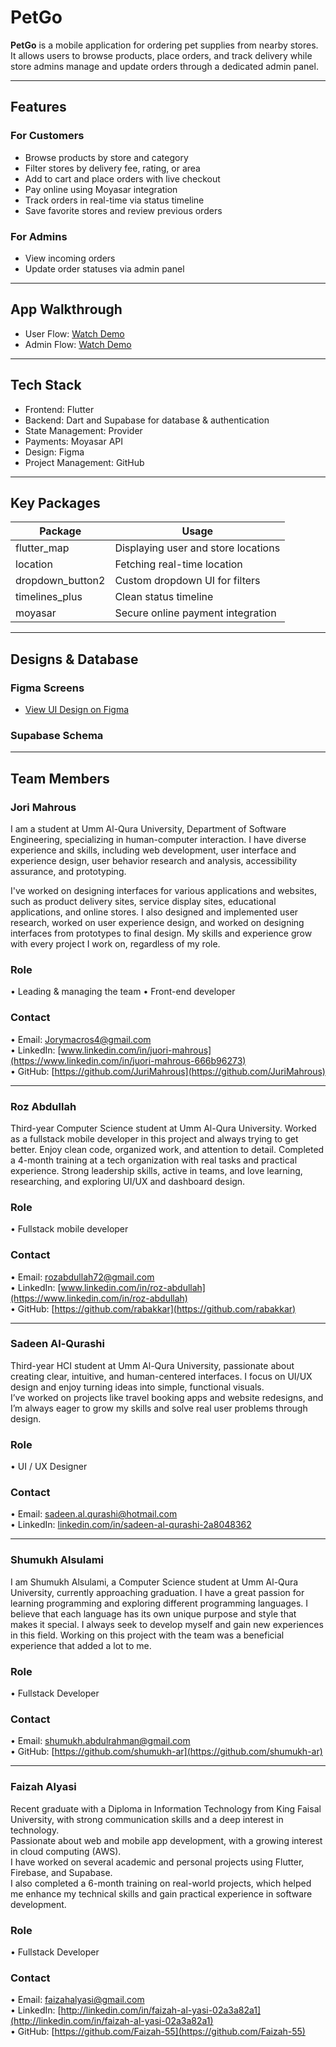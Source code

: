 # PetGo

**PetGo** is a mobile application for ordering pet supplies from nearby stores. It allows users to browse products, place orders, and track delivery while store admins manage and update orders through a dedicated admin panel.

---

## Features

### For Customers

- Browse products by store and category  
- Filter stores by delivery fee, rating, or area  
- Add to cart and place orders with live checkout  
- Pay online using Moyasar integration  
- Track orders in real-time via status timeline  
- Save favorite stores and review previous orders  

### For Admins

- View incoming orders  
- Update order statuses via admin panel  

---

## App Walkthrough

- User Flow: [Watch Demo](https://your-video-link.com/user-demo)  
- Admin Flow: [Watch Demo](https://your-video-link.com/admin-demo)

---

## Tech Stack

- Frontend: Flutter  
- Backend: Dart and Supabase for database & authentication
- State Management: Provider  
- Payments: Moyasar API  
- Design: Figma  
- Project Management: GitHub  

---

## Key Packages

| Package             | Usage                              |
|---------------------|------------------------------------|
| flutter_map         | Displaying user and store locations |
| location            | Fetching real-time location         |
| dropdown_button2    | Custom dropdown UI for filters      |
| timelines_plus      | Clean status timeline               |
| moyasar             | Secure online payment integration   |

---

## Designs & Database

### Figma Screens

- [View UI Design on Figma](https://www.figma.com/your-link-here)

### Supabase Schema

---

## Team Members
### Jori Mahrous

I am a student at Umm Al-Qura University, Department of Software Engineering, specializing in human-computer interaction. I have diverse experience and skills, including web development, user interface and experience design, user behavior research and analysis, accessibility assurance, and prototyping.

I've worked on designing interfaces for various applications and websites, such as product delivery sites, service display sites, educational applications, and online stores. I also designed and implemented user research, worked on user experience design, and worked on designing interfaces from prototypes to final design. My skills and experience grow with every project I work on, regardless of my role.

### Role
• Leading & managing the team
• Front-end developer

### Contact
• Email: Jorymacros4@gmail.com  
• LinkedIn: [www.linkedin.com/in/juori-mahrous](https://www.linkedin.com/in/juori-mahrous-666b96273)  
• GitHub: [https://github.com/JuriMahrous](https://github.com/JuriMahrous)


---

### Roz Abdullah

Third-year Computer Science student at Umm Al-Qura University. Worked as a fullstack mobile developer in this project and always trying to get better. Enjoy clean code, organized work, and attention to detail. Completed a 4-month training at a tech organization with real tasks and practical experience. Strong leadership skills, active in teams, and love learning, researching, and exploring UI/UX and dashboard design.


### Role  
• Fullstack mobile developer

### Contact
• Email: rozabdullah72@gmail.com  
• LinkedIn: [www.linkedin.com/in/roz-abdullah](https://www.linkedin.com/in/roz-abdullah)  
• GitHub: [https://github.com/rabakkar](https://github.com/rabakkar)

---

### Sadeen Al-Qurashi

Third-year HCI student at Umm Al-Qura University, passionate about creating clear, intuitive, and human-centered interfaces. I focus on UI/UX design and enjoy turning ideas into simple, functional visuals.  
I’ve worked on projects like travel booking apps and website redesigns, and I’m always eager to grow my skills and solve real user problems through design.

### Role
• UI / UX Designer

### Contact 
• Email: sadeen.al.qurashi@hotmail.com  
• LinkedIn: [linkedin.com/in/sadeen-al-qurashi-2a8048362](https://linkedin.com/in/sadeen-al-qurashi-2a8048362)

---

### Shumukh Alsulami

I am Shumukh Alsulami, a Computer Science student at Umm Al-Qura University, currently approaching graduation. I have a great passion for learning programming and exploring different programming languages. I believe that each language has its own unique purpose and style that makes it special. I always seek to develop myself and gain new experiences in this field. Working on this project with the team was a beneficial experience that added a lot to me.

### Role  
• Fullstack Developer

### Contact 
• Email: shumukh.abdulrahman@gmail.com  
• GitHub: [https://github.com/shumukh-ar](https://github.com/shumukh-ar)

---

### Faizah Alyasi

Recent graduate with a Diploma in Information Technology from King Faisal University, with strong communication skills and a deep interest in technology.  
Passionate about web and mobile app development, with a growing interest in cloud computing (AWS).  
I have worked on several academic and personal projects using Flutter, Firebase, and Supabase.  
I also completed a 6-month training on real-world projects, which helped me enhance my technical skills and gain practical experience in software development.

### Role
• Fullstack Developer

### Contact
• Email: faizahalyasi@gmail.com  
• LinkedIn: [http://linkedin.com/in/faizah-al-yasi-02a3a82a1](http://linkedin.com/in/faizah-al-yasi-02a3a82a1)  
• GitHub: [https://github.com/Faizah-55](https://github.com/Faizah-55)


